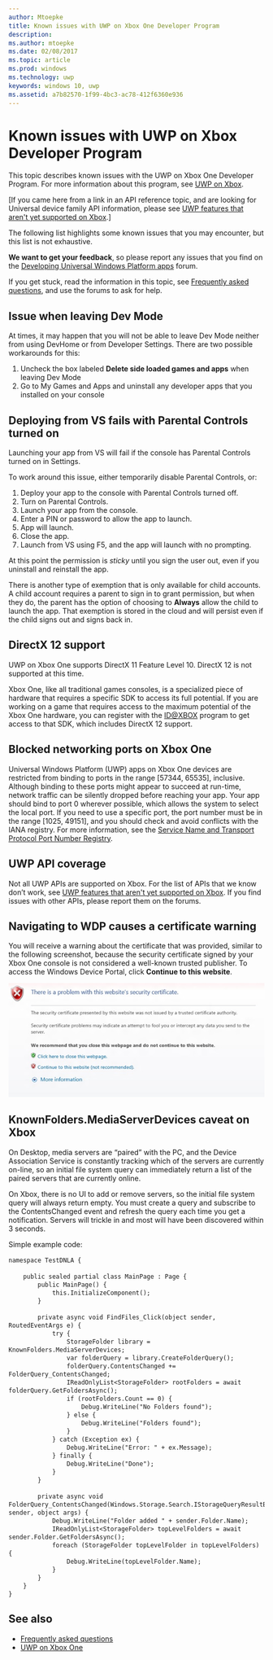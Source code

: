 ```yaml
---
author: Mtoepke
title: Known issues with UWP on Xbox One Developer Program
description: 
ms.author: mtoepke
ms.date: 02/08/2017
ms.topic: article
ms.prod: windows
ms.technology: uwp
keywords: windows 10, uwp
ms.assetid: a7b82570-1f99-4bc3-ac78-412f6360e936
---
```


# Known issues with UWP on Xbox Developer Program

This topic describes known issues with the UWP on Xbox One Developer Program. 
For more information about this program, see [UWP on Xbox](index.md). 

\[If you came here from a link in an API reference topic, and are looking for Universal device family API information, please see [UWP features that aren't yet supported on Xbox](http://go.microsoft.com/fwlink/?LinkID=760755).\]

The following list highlights some known issues that you may encounter, but this list is not exhaustive. 

**We want to get your feedback**, so please report any issues that you find on the [Developing Universal Windows Platform apps](https://social.msdn.microsoft.com/forums/windowsapps/home?forum=wpdevelop) forum. 

If you get stuck, read the information in this topic, see [Frequently asked questions](frequently-asked-questions.md), and use the forums to ask for help.


<!--## Developing games-->

## Issue when leaving Dev Mode
At times, it may happen that you will not be able to leave Dev Mode neither from using DevHome or from Developer Settings.
There are two possible workarounds for this: 
1. Uncheck the box labeled **Delete side loaded games and apps** when leaving Dev Mode
2. Go to My Games and Apps and uninstall any developer apps that you installed on your console
 
<!--## Memory limits for background apps are partially enforced
 
The maximum memory footprint for apps running in the background is 128 megabytes. In the current version of UWP on Xbox One, your app will be suspended if it is above this limit when it is moved to the background. This limit is not currently enforced if your app exceeds the limit while it is already running in the background—this means that if your app exceeds 128 MB while running in the background, it will still be able to allocate memory.
 
There is currently no workaround for this issue. Apps should govern their memory usage accordingly and continue to stay under the 128 MB limit while running in the background.-->
 
## Deploying from VS fails with Parental Controls turned on

Launching your app from VS will fail if the console has Parental Controls turned on in Settings.

To work around this issue, either temporarily disable Parental Controls, or:
1. Deploy your app to the console with Parental Controls turned off.
2. Turn on Parental Controls.
3. Launch your app from the console.
4. Enter a PIN or password to allow the app to launch.
5. App will launch.
6. Close the app.
7. Launch from VS using F5, and the app will launch with no prompting.

At this point the permission is _sticky_ until you sign the user out, even if you uninstall and reinstall the app.
 
There is another type of exemption that is only available for child accounts. A child account requires a parent to sign in to grant permission, but when they do, the parent has the option of choosing to **Always** allow the child to launch the app. That exemption is stored in the cloud and will persist even if the child signs out and signs back in.   

<!--### x86 vs. x64

By the time we release later this year, we will have great support for both x86 and x64, and we do support x86 in this preview. 
However, x64 has had much more testing to date (the Xbox shell and all of the apps running on the console today are x64), and so we recommend using x64 for your projects. 
This is particularly true for games.

If you decide to use x86, please report any issues you see on the forum.

Also see [Switching build flavors can cause deployment failures](known-issues.md#switching-build-flavors-can-cause-deployment-failures) later on this page.-->

<!--### Game engines

We have tested some popular game engines, but not all of them, and our test coverage for this preview has not been comprehensive. 
Your mileage may vary. 

The following game engines have been confirmed to work:
* [Construct 2](https://www.scirra.com/)

There are likely others that are working too. We would love to get your feedback on what you find. 
Please use the forum to report any issues you see.-->

## DirectX 12 support

UWP on Xbox One supports DirectX 11 Feature Level 10. DirectX 12 is not supported at this time. 

Xbox One, like all traditional games consoles, is a specialized piece of hardware that requires a specific SDK to access its full potential. If you are working on a game that requires access to the maximum potential of the Xbox One hardware, you can register with the [ID@XBOX](http://www.xbox.com/Developers/id) program to get access to that SDK, which includes DirectX 12 support.

<!-- ### Xbox One Developer Preview disables game streaming to Windows 10

Activating the Xbox One Developer Preview on your console will prevent you from streaming games from your Xbox One to the Xbox app on Windows 10, even if your console is set to retail mode. 
To restore the game streaming feature, you must leave the developer preview. -->

<!--## System resources for UWP apps and games on Xbox One

UWP apps and games running on Xbox One share resources with the system and other apps, and so the system governs the resources that are available to any one game or app. 
If you are running into memory or performance issues, this may be why. 
For more details, see [System resources for UWP apps and games on Xbox One](system-resource-allocation.md).-->

<!--
## Networking using traditional sockets

In this developer preview, inbound and outbound network access from the console that uses traditional TCP/UDP sockets (WinSock, Windows.Networking.Sockets) is not available. 
Developers can still use HTTP and WebSockets.
--> 

## Blocked networking ports on Xbox One

Universal Windows Platform (UWP) apps on Xbox One devices are restricted from binding to ports in the range [57344, 65535], inclusive. 
Although binding to these ports might appear to succeed at run-time, network traffic can be silently dropped before reaching your app. 
Your app should bind to port 0 wherever possible, which allows the system to select the local port. 
If you need to use a specific port, the port number must be in the range [1025, 49151], and you should check and avoid conflicts with the IANA registry. 
For more information, see the [Service Name and Transport Protocol Port Number Registry](http://www.iana.org/assignments/service-names-port-numbers/service-names-port-numbers.xhtml).

## UWP API coverage

Not all UWP APIs are supported on Xbox. For the list of APIs that we know don’t work, see [UWP features that aren't yet supported on Xbox](http://go.microsoft.com/fwlink/p/?LinkId=760755). If you find issues with other APIs, please report them on the forums. 

<!--## XAML controls do not look like or behave like the controls in the Xbox One shell

In this developer preview, the XAML controls are not in their final form. In particular:
* Gamepad X-Y navigation does not work reliably for all controls.
* Controls do not look like controls in the Xbox shell. This includes the control focus rectangle.
* Navigating between controls does not automatically make “navigation sounds.”

These issues will be addressed in a future developer preview.-->

<!--## Visual Studio and deployment issues

### Switching build flavors can cause deployment failures

Switching between Debug and Release builds, or between x86 and x64, or between Managed and .Net Native builds, can cause deployment failures. 

The simplest way to avoid these issues for this preview is to stick to Debug and one architecture. 

If you do hit this issue, uninstalling your app in the Collections app on your Xbox One will typically resolve it.

> ****&nbsp;&nbsp;Uninstalling your app from Windows Device Portal (WDP) will not resolve the issue.

If your issues persist, uninstall your app or game in the Collections app, leave Developer Mode, restart to Retail Mode and then switch back to Developer Mode.
You may also need to restart Visual Studio and clean your solution.

For more information, see the “Fixing deployment failures” section in [Frequently asked questions](frequently-asked-questions.md).

### Uninstalling an app while you are debugging it in Visual Studio will cause it to fail silently

Attempting to uninstall an app that is running under the debugger via the WDP “Installed Apps” tool will cause it to silently fail. 
The workaround is to stop debugging the app in Visual Studio before attempting to remove it via WDP.

### Visual Studio/Xbox PIN pairing failures

It is possible to get into a state where the PIN pairing between Visual Studio and your Xbox One gets out of sync. 
If PIN pairing fails, use the “Remove all pairings” button in Dev Home, restart Xbox One, restart your development PC, and then try again.--> 


<!--## Windows Device Portal (WDP) preview-->

<!--### Starting WDP from Dev Home crashes Dev Home

When you start WDP in Dev Home, it will cause Dev Home to crash after you have entered your user name and password and selected **Save**. 
The credentials are saved but WDP is not started. 
You can start WDP by restarting Xbox One.--> 

<!--### Disabling WDP in Dev Home does not work

If you disable WDP in Dev Home, it will be turned off. 
However, when you restart your Xbox One, WDP will be started again. 
You can work around this issue by using **Reset and keep my games & apps** to delete any stored state on your Xbox One. 
Go to Settings > System > Console info & updates > Reset console, and then select the **Reset and keep my games & apps** button.

> **Caution**&nbsp;&nbsp;Doing this will delete all saved settings on your Xbox One including wireless settings, user accounts and any game progress that has not been saved to cloud storage.

> **Caution**&nbsp;&nbsp;DO NOT select the **Reset and remove everything** button.
This will delete all of your games, apps, settings and content, deactivate Developer Mode, and remove you console from the Developer Preview group.

### The columns in the “Running Apps” table do not update predictably. 

Sometimes this is resolved by sorting a column on the table.-->

## Navigating to WDP causes a certificate warning

You will receive a warning about the certificate that was provided, similar to the following screenshot, because the security certificate signed by your Xbox One console is not considered a well-known trusted publisher. To access the Windows Device Portal, click **Continue to this website**.

![Website security certificate warning](images/security_cert_warning.jpg)

<!--## Dev Home

Occasionally, selecting the “Manage Windows Device Portal” option in Dev Home will cause Dev Home to silently exit to the Home screen. 
This is caused by a failure in the WDP infrastructure on the console and can be resolved by restarting the console.-->

## KnownFolders.MediaServerDevices caveat on Xbox

On Desktop, media servers are “paired” with the PC, and the Device Association Service is constantly tracking which of the servers are currently on-line, so an initial file system query can immediately return a list of the paired servers that are currently online.

On Xbox, there is no UI to add or remove servers, so the initial file system query will always return empty. You must create a query and subscribe to the ContentsChanged event and refresh the query each time you get a notification. Servers will trickle in and most will have been discovered within 3 seconds.

Simple example code:

```
namespace TestDNLA {

    public sealed partial class MainPage : Page {
        public MainPage() {
            this.InitializeComponent();
        }

        private async void FindFiles_Click(object sender, RoutedEventArgs e) {
            try {
                StorageFolder library = KnownFolders.MediaServerDevices;
                var folderQuery = library.CreateFolderQuery();
                folderQuery.ContentsChanged += FolderQuery_ContentsChanged;
                IReadOnlyList<StorageFolder> rootFolders = await folderQuery.GetFoldersAsync();
                if (rootFolders.Count == 0) {
                    Debug.WriteLine("No Folders found");
                } else {
                    Debug.WriteLine("Folders found");
                }
            } catch (Exception ex) {
                Debug.WriteLine("Error: " + ex.Message);
            } finally {
                Debug.WriteLine("Done");
            }
        }

        private async void FolderQuery_ContentsChanged(Windows.Storage.Search.IStorageQueryResultBase sender, object args) {
            Debug.WriteLine("Folder added " + sender.Folder.Name);
            IReadOnlyList<StorageFolder> topLevelFolders = await sender.Folder.GetFoldersAsync();
            foreach (StorageFolder topLevelFolder in topLevelFolders) {
                Debug.WriteLine(topLevelFolder.Name);
            }
        }
    }
}
```

## See also
- [Frequently asked questions](frequently-asked-questions.md)
- [UWP on Xbox One](index.md)
